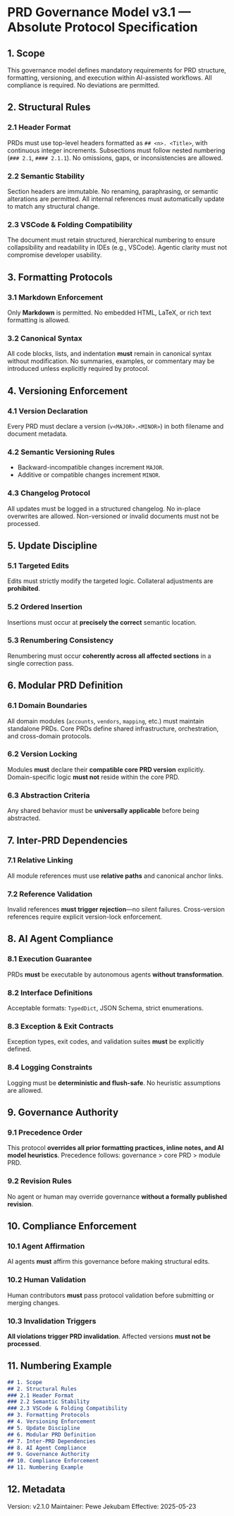 # PRD Governance Model v3.1 — Absolute Protocol Specification

## 1. Scope

This governance model defines mandatory requirements for PRD structure, formatting, versioning, and execution within AI-assisted workflows. All compliance is required. No deviations are permitted.

## 2. Structural Rules

### 2.1 Header Format

PRDs must use top-level headers formatted as `## <n>. <Title>`, with continuous integer increments. Subsections must follow nested numbering (`### 2.1`, `#### 2.1.1`). No omissions, gaps, or inconsistencies are allowed.

### 2.2 Semantic Stability

Section headers are immutable. No renaming, paraphrasing, or semantic alterations are permitted. All internal references must automatically update to match any structural change.

### 2.3 VSCode & Folding Compatibility

The document must retain structured, hierarchical numbering to ensure collapsibility and readability in IDEs (e.g., VSCode). Agentic clarity must not compromise developer usability.

## 3. Formatting Protocols

### 3.1 Markdown Enforcement

Only **Markdown** is permitted. No embedded HTML, LaTeX, or rich text formatting is allowed.

### 3.2 Canonical Syntax

All code blocks, lists, and indentation **must** remain in canonical syntax without modification. No summaries, examples, or commentary may be introduced unless explicitly required by protocol.

## 4. Versioning Enforcement

### 4.1 Version Declaration

Every PRD must declare a version (`v<MAJOR>.<MINOR>`) in both filename and document metadata.

### 4.2 Semantic Versioning Rules

- Backward-incompatible changes increment `MAJOR`.
- Additive or compatible changes increment `MINOR`.

### 4.3 Changelog Protocol

All updates must be logged in a structured changelog. No in-place overwrites are allowed. Non-versioned or invalid documents must not be processed.

## 5. Update Discipline

### 5.1 Targeted Edits

Edits must strictly modify the targeted logic. Collateral adjustments are **prohibited**.

### 5.2 Ordered Insertion

Insertions must occur at **precisely the correct** semantic location.

### 5.3 Renumbering Consistency

Renumbering must occur **coherently across all affected sections** in a single correction pass.

## 6. Modular PRD Definition

### 6.1 Domain Boundaries

All domain modules (`accounts`, `vendors`, `mapping`, etc.) must maintain standalone PRDs. Core PRDs define shared infrastructure, orchestration, and cross-domain protocols.

### 6.2 Version Locking

Modules **must** declare their **compatible core PRD version** explicitly. Domain-specific logic **must not** reside within the core PRD.

### 6.3 Abstraction Criteria

Any shared behavior must be **universally applicable** before being abstracted.

## 7. Inter-PRD Dependencies

### 7.1 Relative Linking

All module references must use **relative paths** and canonical anchor links.

### 7.2 Reference Validation

Invalid references **must trigger rejection**—no silent failures. Cross-version references require explicit version-lock enforcement.

## 8. AI Agent Compliance

### 8.1 Execution Guarantee

PRDs **must** be executable by autonomous agents **without transformation**.

### 8.2 Interface Definitions

Acceptable formats: `TypedDict`, JSON Schema, strict enumerations.

### 8.3 Exception & Exit Contracts

Exception types, exit codes, and validation suites **must** be explicitly defined.

### 8.4 Logging Constraints

Logging must be **deterministic and flush-safe**. No heuristic assumptions are allowed.

## 9. Governance Authority

### 9.1 Precedence Order

This protocol **overrides all prior formatting practices, inline notes, and AI model heuristics**. Precedence follows: governance > core PRD > module PRD.

### 9.2 Revision Rules

No agent or human may override governance **without a formally published revision**.

## 10. Compliance Enforcement

### 10.1 Agent Affirmation

AI agents **must** affirm this governance before making structural edits.

### 10.2 Human Validation

Human contributors **must** pass protocol validation before submitting or merging changes.

### 10.3 Invalidation Triggers

**All violations trigger PRD invalidation**. Affected versions **must not be processed**.

## 11. Numbering Example

```markdown
## 1. Scope
## 2. Structural Rules
### 2.1 Header Format
### 2.2 Semantic Stability
### 2.3 VSCode & Folding Compatibility
## 3. Formatting Protocols
## 4. Versioning Enforcement
## 5. Update Discipline
## 6. Modular PRD Definition
## 7. Inter-PRD Dependencies
## 8. AI Agent Compliance
## 9. Governance Authority
## 10. Compliance Enforcement
## 11. Numbering Example
```

## 12. Metadata

Version: v2.1.0
Maintainer: Pewe Jekubam
Effective: 2025-05-23